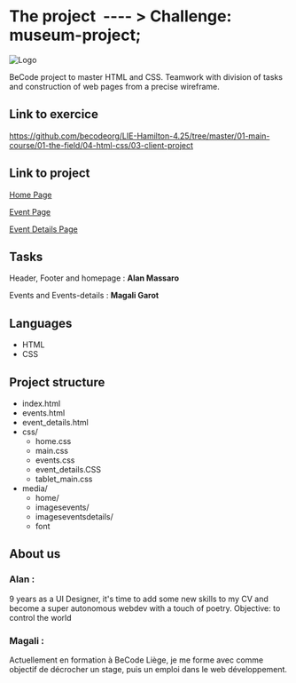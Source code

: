 # The project  ---- > Challenge: museum-project;
![Logo](https://macmowl.github.io/museum-project/media/home/light-logo.png)

BeCode project to master HTML and CSS. 
Teamwork with division of tasks and construction of web pages from a precise wireframe.

## Link to exercice
https://github.com/becodeorg/LIE-Hamilton-4.25/tree/master/01-main-course/01-the-field/04-html-css/03-client-project

## Link to project

[Home Page](https://magaligarot.github.io/Museum-Project/)

[Event Page](https://magaligarot.github.io/Museum-Project/events.html)

[Event Details Page](https://magaligarot.github.io/Museum-Project/event_details.html)

## Tasks

Header, Footer and homepage : **Alan Massaro**

Events and Events-details : **Magali Garot**

## Languages 
* HTML
* CSS

## Project structure

* index.html
* events.html
* event_details.html
* css/
   * home.css
   * main.css
   * events.css
   * event_details.CSS
   * tablet_main.css
* media/
  * home/
  * imagesevents/
  * imageseventsdetails/
  * font


## About us

### Alan :
9 years as a UI Designer, it's time to add some new skills to my CV and become a super autonomous webdev with a touch of poetry. Objective: to control the world

### Magali :
Actuellement en formation à BeCode Liège, je me forme avec comme objectif de décrocher un stage, puis un emploi dans le web développement. 

